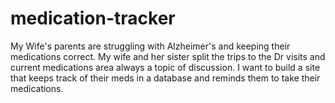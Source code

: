 # medication-tracker
My Wife's parents are struggling with Alzheimer's and keeping their medications correct. My wife and her sister split the trips to the Dr visits and current medications area always a topic of discussion. I want to build a site that keeps track of their meds in a database and reminds them to take their medications.
